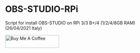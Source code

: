 # OBS-STUDIO-RPi
Script for install OBS-STUDIO on RPi 3/3 B+/4 (1/2/4/8GB RAM) (26/04/2021 Italy)

<a href="hhttps://www.buymeacoffee.com/rssfra97" target="_blank"><img src="https://cdn.buymeacoffee.com/buttons/default-orange.png" alt="Buy Me A Coffee" height="41" width="174"></a>
